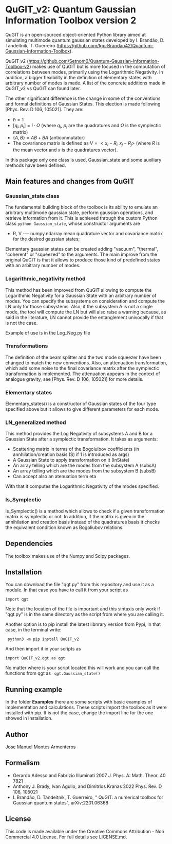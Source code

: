 # QuGIT_v2: Quantum Gaussian Information Toolbox version 2

QuGIT is an open-sourced object-oriented Python library aimed at simulating multimode quantum gaussian states developed
by I. Brandão, D. Tandeitnik, T. Guerreiro (https://github.com/IgorBrandao42/Quantum-Gaussian-Information-Toolbox).

QuGIT_v2 (https://github.com/Setnom6/Quantum-Gaussian-Information-Toolbox-v2) makes use of QuGIT but is more focused in the computation of correlations between modes, primarily using the Logarithmic Negativity. In addition, a bigger flexibility in the definition of elementary states with arbitrary number
of modes is made. A list of the concrete additions made in QuGIT_v2 vs QuGIT can found later.

The other significant difference is the change in some of the conventions and formal definitions of Gaussian States. This election is made following [Phys. Rev. D 106, 105021]. They are:

* $\hbar = 1$
* $[q_{i},p_{i}] = i \cdot \Omega$ (where $q_{i}$, $p_{i}$ are the quadratures and $\Omega$ is the symplectic matrix) 
* $\{A,B\}=AB+BA$ (anticonmutator)
* The covariance matrix is defined as $V = < {x_{i}-R_{i},x_{j}-R_{j}}>$ (where $R$ is the mean vector and $x$ is the quadratures vector).

In this package only one class is used, Gaussian_state and some auxiliary methods have been defined.

## Main features and changes from QuGIT

### Gaussian_state class

The fundamental building block of the toolbox is its ability to emulate an arbitrary multimode gaussian state, perform gaussian operations, and retrieve information from it. This is achieved through the custom Python class ```python Gaussian_state```, whose constructor arguments are

* R, V --- numpy.ndarray mean quadrature vector and covariance matrix for the desired gaussian states;

Elementary gaussian states can be created adding "vacuum", "thermal", "coherent" or "squeezed" to the arguments. The main improve from the original QuGIT is that it allows to produce those kind of predefined states with an arbitrary number of modes.

### Logarithmic_negativity method

This method has been improved from QuGIT allowing to compute the Logarithmic Negativity for a Gaussian State with an arbitrary number of modes. You can specify the subsystems on consideration and compute the LN only for those subsystems. Also, if the subsystem A is not a single mode, the tool will compute the LN but will also raise a warning because, as said in the literature, LN cannot provide the entanglement univocally if that is not the case.

Example of use is in the Log_Neg.py file

### Transformations

The definition of the beam splitter and the two mode squeezer have been changed to match the new conventions. Also, an attenuation transformation, which add some noise to the final covariance matrix after the symplectic transformation is implemented. The attenuation appears in the context of analogue gravity, see [Phys. Rev. D 106, 105021] for more details.

### Elementary states

Elementary_states() is a constructor of Gaussian states of the four type specified above but it allows to give different parameters for each mode.

### LN_generalized method

This method provides the Log Negativity of subsystems A and B for a Gaussian State after a symplectic transformation.
It takes as arguments:

* Scattering matrix in terms of the Bogoluibov coefficients (in annhilation/creation basis (S) if 1 is introduced as args)
* A Gaussian State to apply transformation on it (InState)  
* An array telling which are the modes from the subsystem A (subsA)
* An array telling which are the modes from the subsystem B (subsB)
* Can accept also an atenuation term eta

With that it computes the Logarithmic Negativity of the modes specified.

### Is_Symplectic

Is_Symplectic() is a method which allows to check if a given transformation matrix is symplectic or not. In addition, if the matrix is given in the annihilation and creation basis instead of the quadratures basis it checks the equivalent condition known as Bogoliubov relations.



## Dependencies

The toolbox makes use of the Numpy and Scipy packages.

## Installation

You can download the file "qgt.py" from this repository and use it as a module. In that case you have to call it from your script as

``` import qgt ```

Note that the location of the file is important and this sintaxis only work if "qgt.py" is in the same directory as the script from where you are calling it.

Another option is to pip install the latest libnrary version from Pypi, in that case, in the terminal write:

``` python3 -m pip install QuGIT_v2```

And then import it in your scripts as

``` import QuGIT_v2.qgt as qgt ```

No matter where is your script located this will work and you can call the functions from qgt as ``` qgt.Gaussian_state()```

## Running example

In the folder **Examples** there are some scripts with basic examples of implementation and calculations. These scripts import the toolbox as it were installed with pip. If is not the case, change the import line for the one showed in Installation. 

## Author

Jose Manuel Montes Armenteros

## Formalism

* Gerardo Adesso and Fabrizio Illuminati 2007 J. Phys. A: Math. Theor. 40 7821
* Anthony J. Brady, Ivan Agullo, and Dimitrios Kranas 2022 Phys. Rev. D 106, 105021
* I. Brandão, D. Tandeitnik, T. Guerreiro, " QuGIT: a numerical toolbox for Gaussian quantum states", arXiv:2201.06368

## License

This code is made available under the Creative Commons Attribution - Non Commercial 4.0 License. For full details see LICENSE.md.
